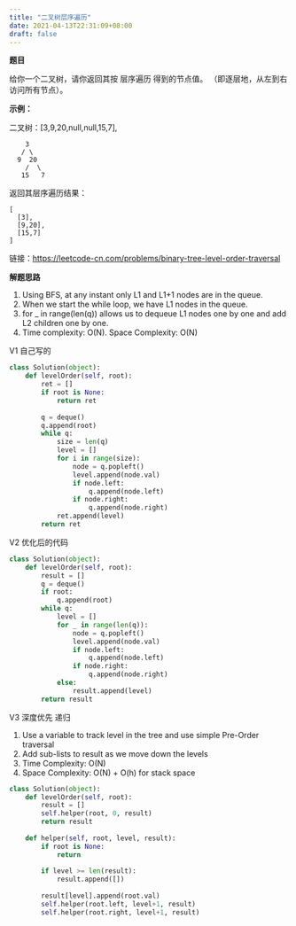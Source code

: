 ```yaml
---
title: "二叉树层序遍历"
date: 2021-04-13T22:31:09+08:00
draft: false
---
```


**题目**

给你一个二叉树，请你返回其按 层序遍历 得到的节点值。 （即逐层地，从左到右访问所有节点）。

**示例：**

二叉树：[3,9,20,null,null,15,7],

```
    3
   / \
  9  20
    /  \
   15   7
```
返回其层序遍历结果：
```
[
  [3],
  [9,20],
  [15,7]
]
```

链接：https://leetcode-cn.com/problems/binary-tree-level-order-traversal


**解题思路**

1. Using BFS, at any instant only L1 and L1+1 nodes are in the queue.
2. When we start the while loop, we have L1 nodes in the queue.
3. for _ in range(len(q)) allows us to dequeue L1 nodes one by one and add L2 children one by one.
4. Time complexity: O(N). Space Complexity: O(N)

V1 自己写的

```python
class Solution(object):
    def levelOrder(self, root):
        ret = []
        if root is None:
            return ret
        
        q = deque()
        q.append(root)
        while q:
            size = len(q)
            level = []
            for i in range(size):
                node = q.popleft()
                level.append(node.val)
                if node.left:
                    q.append(node.left)
                if node.right:
                    q.append(node.right)
            ret.append(level)
        return ret
```

V2 优化后的代码

```python
class Solution(object):
    def levelOrder(self, root):
        result = []
        q = deque()
        if root:
            q.append(root)
        while q:
            level = []
            for _ in range(len(q)):
                node = q.popleft()
                level.append(node.val)
                if node.left:
                    q.append(node.left)
                if node.right:
                    q.append(node.right)
            else:
                result.append(level)
        return result
```

V3 深度优先 递归

1. Use a variable to track level in the tree and use simple Pre-Order traversal
2. Add sub-lists to result as we move down the levels
3. Time Complexity: O(N)
4. Space Complexity: O(N) + O(h) for stack space

```python
class Solution(object):
    def levelOrder(self, root):
        result = []
        self.helper(root, 0, result)
        return result
    
    def helper(self, root, level, result):
        if root is None:
            return
        
        if level >= len(result):
            result.append([])
        
        result[level].append(root.val)
        self.helper(root.left, level+1, result)
        self.helper(root.right, level+1, result)
```
